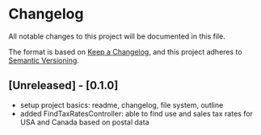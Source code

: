 # Changelog

All notable changes to this project will be documented in this file.

The format is based on [Keep a Changelog](https://keepachangelog.com/en/1.0.0/),
and this project adheres to [Semantic Versioning](https://semver.org/spec/v2.0.0.html).

## [Unreleased] - [0.1.0]

- setup project basics: readme, changelog, file system, outline
- added FindTaxRatesController: able to find use and sales tax rates for USA and Canada based on postal data
